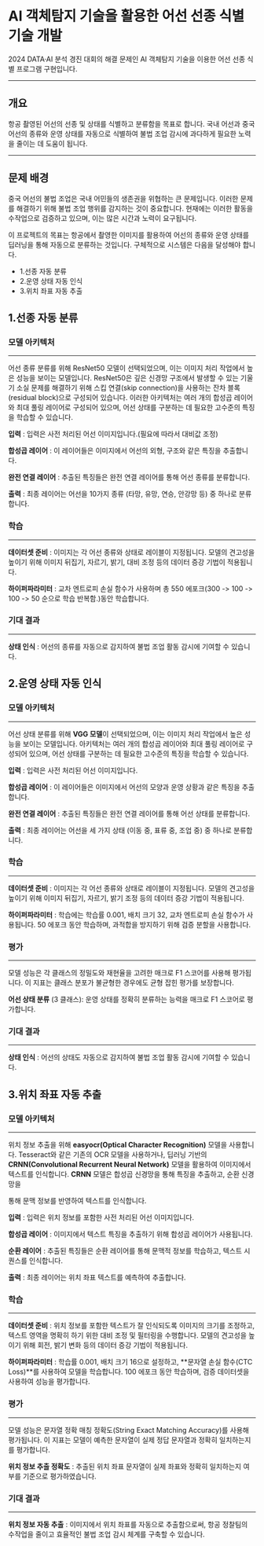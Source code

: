# AI 객체탐지 기술을 활용한 어선 선종 식별 기술 개발
2024 DATA·AI 분석 경진 대회의 해결 문제인 AI 객체탐지 기술을 이용한 어선 선종 식별 프로그램 구현입니다.
___
## 개요
항공 촬영된 어선의 선종 및 상태를 식별하고 분류함을 목표로 합니다. 국내 어선과 중국 어선의 종류와 운영 상태를 자동으로 식별하여 불법 조업 감시에 과다하게 필요한 노력을 줄이는 데 도움이 됩니다.
___
## 문제 배경
중국 어선의 불법 조업은 국내 어민들의 생존권을 위협하는 큰 문제입니다. 이러한 문제를 해결하기 위해 불법 조업 행위를 감지하는 것이 중요합니다. 현재에는 이러한 활동을 수작업으로 검증하고 있으며, 이는 많은 시간과 노력이 요구됩니다.

이 프로젝트의 목표는 항공에서 촬영한 이미지를 활용하여 어선의 종류와 운영 상태를 딥러닝을 통해 자동으로 분류하는 것입니다. 구체적으로 시스템은 다음을 달성해야 합니다.

* 1.선종 자동 분류
* 2.운영 상태 자동 인식
* 3.위치 좌표 자동 추출


##  1.선종 자동 분류
### 모델 아키텍처
---
어선 종류 분류를 위해 ResNet50 모델이 선택되었으며, 이는 이미지 처리 작업에서 높은 성능을 보이는 모델입니다. ResNet50은 깊은 신경망 구조에서 발생할 수 있는 기울기 소실 문제를 해결하기 위해 스킵 연결(skip connection)을 사용하는 잔차 블록(residual block)으로 구성되어 있습니다. 이러한 아키텍처는 여러 개의 합성곱 레이어와 최대 풀링 레이어로 구성되어 있으며, 어선 상태를 구분하는 데 필요한 고수준의 특징을 학습할 수 있습니다.

**입력** : 입력은 사전 처리된 어선 이미지입니다.(필요에 따라서 대비값 조정)

**합성곱 레이어** : 이 레이어들은 이미지에서 어선의 외형, 구조와 같은 특징을 추출합니다.

**완전 연결 레이어** : 추출된 특징들은 완전 연결 레이어를 통해 어선 종류를 분류합니다.

**출력** : 최종 레이어는 어선을 10가지 종류 (타망, 유망, 연승, 안강망 등) 중 하나로 분류합니다.


### 학습
---
**데이터셋 준비** : 이미지는 각 어선 종류와 상태로 레이블이 지정됩니다. 모델의 견고성을 높이기 위해 이미지 뒤집기, 자르기, 밝기, 대비 조정 등의 데이터 증강 기법이 적용됩니다.

**하이퍼파라미터** : 교차 엔트로피 손실 함수가 사용하며 총 550 에포크(300 -> 100 -> 100 -> 50 순으로 학습 반복함.)동안 학습합니다.

### 기대 결과
---
**상태 인식** : 어선의 종류를 자동으로 감지하여 불법 조업 활동 감시에 기여할 수 있습니다.

##  2.운영 상태 자동 인식


### 모델 아키텍처
---
어선 상태 분류를 위해 **VGG 모델**이 선택되었으며, 이는 이미지 처리 작업에서 높은 성능을 보이는 모델입니다. 아키텍처는 여러 개의 합성곱 레이어와 최대 풀링 레이어로 구성되어 있으며, 어선 상태를 구분하는 데 필요한 고수준의 특징을 학습할 수 있습니다.

**입력** : 입력은 사전 처리된 어선 이미지입니다.

**합성곱 레이어** : 이 레이어들은 이미지에서 어선의 모양과 운영 상황과 같은 특징을 추출합니다.

**완전 연결 레이어** : 추출된 특징들은 완전 연결 레이어를 통해 어선 상태를 분류합니다.

**출력** : 최종 레이어는 어선을 세 가지 상태 (이동 중, 표류 중, 조업 중) 중 하나로 분류합니다.


### 학습
---
**데이터셋 준비** : 이미지는 각 어선 종류와 상태로 레이블이 지정됩니다. 모델의 견고성을 높이기 위해 이미지 뒤집기, 자르기, 밝기 조정 등의 데이터 증강 기법이 적용됩니다.

**하이퍼파라미터** : 학습에는 학습률 0.001, 배치 크기 32, 교차 엔트로피 손실 함수가 사용됩니다. 50 에포크 동안 학습하며, 과적합을 방지하기 위해 검증 분할을 사용합니다.

### 평가
---
모델 성능은 각 클래스의 정밀도와 재현율을 고려한 매크로 F1 스코어를 사용해 평가됩니다. 이 지표는 클래스 분포가 불균형한 경우에도 균형 잡힌 평가를 보장합니다.

**어선 상태 분류** (3 클래스): 운영 상태를 정확히 분류하는 능력을 매크로 F1 스코어로 평가합니다.


### 기대 결과
---
**상태 인식** : 어선의 상태도 자동으로 감지하여 불법 조업 활동 감시에 기여할 수 있습니다.

## 3.위치 좌표 자동 추출
### 모델 아키텍처
---
위치 정보 추출을 위해 **easyocr(Optical Character Recognition)** 모델을 사용합니다. Tesseract와 같은 기존의 OCR 모델을 사용하거나, 딥러닝 기반의 **CRNN(Convolutional Recurrent Neural Network)** 모델을 활용하여 이미지에서 텍스트를 인식합니다. **CRNN** 모델은 합성곱 신경망을 통해 특징을 추출하고, 순환 신경망을

 통해 문맥 정보를 반영하여 텍스트를 인식합니다.

**입력** : 입력은 위치 정보를 포함한 사전 처리된 어선 이미지입니다.

**합성곱 레이어** : 이미지에서 텍스트 특징을 추출하기 위해 합성곱 레이어가 사용됩니다.

**순환 레이어** : 추출된 특징들은 순환 레이어를 통해 문맥적 정보를 학습하고, 텍스트 시퀀스를 인식합니다.

**출력** : 최종 레이어는 위치 좌표 텍스트를 예측하여 추출합니다.

### 학습
---
**데이터셋 준비** : 위치 정보를 포함한 텍스트가 잘 인식되도록 이미지의 크기를 조정하고, 텍스트 영역을 명확히 하기 위한 대비 조정 및 필터링을 수행합니다. 모델의 견고성을 높이기 위해 회전, 밝기 변화 등의 데이터 증강 기법이 적용됩니다.

**하이퍼파라미터** : 학습률 0.001, 배치 크기 16으로 설정하고, **문자열 손실 함수(CTC Loss)**를 사용하여 모델을 학습합니다. 100 에포크 동안 학습하며, 검증 데이터셋을 사용하여 성능을 평가합니다.

### 평가
---
모델 성능은 문자열 정확 매칭 정확도(String Exact Matching Accuracy)를 사용해 평가됩니다. 이 지표는 모델이 예측한 문자열이 실제 정답 문자열과 정확히 일치하는지를 평가합니다.

**위치 정보 추출 정확도** : 추출된 위치 좌표 문자열이 실제 좌표와 정확히 일치하는지 여부를 기준으로 평가하였습니다.

### 기대 결과
---
**위치 정보 자동 추출** : 이미지에서 위치 좌표를 자동으로 추출함으로써, 항공 정찰팀의 수작업을 줄이고 효율적인 불법 조업 감시 체계를 구축할 수 있습니다.

